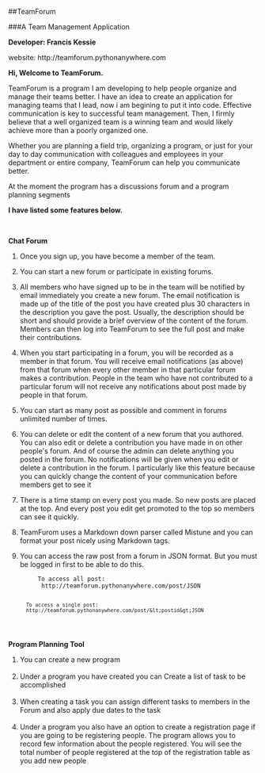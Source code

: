 ##TeamForum

###A Team Management Application

<p><strong> Developer: Francis Kessie</strong></p>

<p><stong>website: http://teamforum.pythonanywhere.com</strong></p>

<p><strong>Hi, Welcome to TeamForum.</strong></p>
<p>TeamForum is a program I am developing to help people organize and manage their teams better. I have an idea to create an application for managing teams that I lead, now i am begining to put it into code. Effective communication is key to successful team management. Then,  I firmly believe that a well organized team is a winning team and would likely achieve more than a poorly organized one.</p>
<p>Whether you are planning a field trip, organizing a program, or just for your day to day communication with colleagues and employees in your department or entire company, TeamForum can help you communicate better. </p>

<p>At the moment the program has a discussions forum and a program planning segments </p>
<p><strong>I have listed some features below.</strong></p><br>
<p><b>Chat Forum</b></p>
<ol>
<li><p>Once you sign up, you have become a member of the team.</p>
</li>
<li><p>You can start a new forum or participate in existing forums.</p>
</li>
<li><p>All members who have signed up to be in the team will be notified by email immediately you create a new forum. The email notification is made up of the title of the post you have created plus 30 characters  in the description you gave the post. Usually, the description should be short and should provide a brief overview of the content of the forum. Members can then log into TeamForum to see the full post and make their contributions.</p>
</li>
<li><p>When you start participating in a forum, you will be recorded as a member in that forum. You will receive email notifications (as above) from that forum when every other member in that particular forum makes a contribution. People in the team who have not contributed to a particular forum will not receive any notifications about post made by people in that forum.</p>
</li>
<li><p>You can start as many post as possible and comment in forums  unlimited number of times.</p>
</li>
<li><p>You can delete or edit the content of a new forum that you authored. You can also edit or delete a contribution you have made in on other people's forum. And of course the admin can delete anything you posted in the forum. No notifications will be given when you edit or delete a contribution in the forum. I particularly like this feature because you can quickly change the content of your communication before members get to see it  </p>
<li><p>There is a time stamp on every post you made. So new posts are placed at the top. And every post you edit get promoted to the top so members can see it quickly.</p>
</li>
</li>
<li><p>TeamFurom uses a Markdown down parser called Mistune and you can format your post nicely using Markdown tags.</p>
</li>
<li><p>You can access the raw post from a forum in JSON format. But you must be logged in first to be able to do this.</p>
<pre><code>     To access all post: 
      http://teamforum.pythonanywhere.com/post/JSON

      To access a single post:
      http://teamforum.pythonanywhere.com/post/&lt;postid&gt;JSON
</code></pre>
</li>
</ol>

<p><b>Program Planning Tool</b></p>
<ol>
<li>You can create a new program</li><br>

<li>Under a program you have created you can Create a list of task to be accomplished</li><br>

<li>When creating a task you can assign different tasks to members in the Forum and also apply due dates to the task</li><br>

<li>Under a program you also have an option to create a registration page if you are going to be registering people. The program allows you to record few information about the people registered. You will see the total number of people registered at the top of the registration table as you add new people</li>

</ol>

